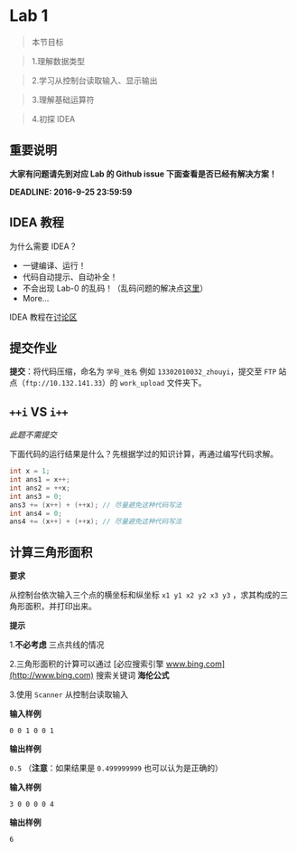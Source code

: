 # Lab 1

> 本节目标

> 1.理解数据类型

> 2.学习从控制台读取输入、显示输出

> 3.理解基础运算符

> 4.初探 IDEA


## 重要说明

**大家有问题请先到对应 Lab 的 Github issue 下面查看是否已经有解决方案！**

**DEADLINE: 2016-9-25 23:59:59**

## IDEA 教程

为什么需要 IDEA？

- 一键编译、运行！
- 代码自动提示、自动补全！
- 不会出现 Lab-0 的乱码！（乱码问题的解决点[这里](https://github.com/java-b/Lab-0/issues/2)）
- More...

IDEA 教程在[讨论区](https://github.com/java-b/Forum/blob/master/IDEA.md)


## 提交作业

**提交**：将代码压缩，命名为 `学号_姓名` 例如 `13302010032_zhouyi`，提交至 `FTP` 站点（`ftp://10.132.141.33`）的 `work_upload` 文件夹下。

## `++i` VS `i++`

*此题不需提交*

下面代码的运行结果是什么？先根据学过的知识计算，再通过编写代码求解。

```java
int x = 1;
int ans1 = x++;
int ans2 = ++x;
int ans3 = 0;
ans3 += (x++) + (++x); // 尽量避免这种代码写法
int ans4 = 0;
ans4 += (x++) + (++x); // 尽量避免这种代码写法
```

## 计算三角形面积

**要求**

从控制台依次输入三个点的横坐标和纵坐标 `x1 y1 x2 y2 x3 y3` ，求其构成的三角形面积，并打印出来。

**提示**

1.**不必考虑** 三点共线的情况

2.三角形面积的计算可以通过 [必应搜索引擎 www.bing.com](http://www.bing.com) 搜索关键词 **海伦公式** 

3.使用 `Scanner` 从控制台读取输入

**输入样例** 

`0 0 1 0 0 1`

**输出样例** 

`0.5` （**注意**：如果结果是 `0.499999999` 也可以认为是正确的）

**输入样例**

`3 0 0 0 0 4`

**输出样例**

`6`
